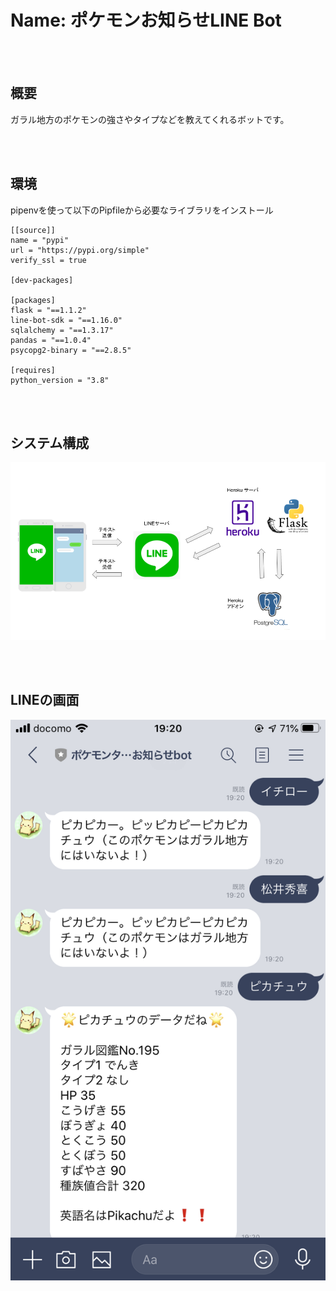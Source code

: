 Name: ポケモンお知らせLINE Bot
====

<br><br>

## 概要
ガラル地方のポケモンの強さやタイプなどを教えてくれるボットです。

<br><br>

## 環境
pipenvを使って以下のPipfileから必要なライブラリをインストール
```
[[source]]
name = "pypi"
url = "https://pypi.org/simple"
verify_ssl = true

[dev-packages]

[packages]
flask = "==1.1.2"
line-bot-sdk = "==1.16.0"
sqlalchemy = "==1.3.17"
pandas = "==1.0.4"
psycopg2-binary = "==2.8.5"

[requires]
python_version = "3.8"
```

<br><br>

## システム構成
![fig1](https://github.com/spider-man-tm/readme_figure/blob/master/line-bot_pokemon/system.png)

<br><br>

## LINEの画面
![fig2](https://github.com/spider-man-tm/readme_figure/blob/master/line-bot_pokemon/line_image.png)